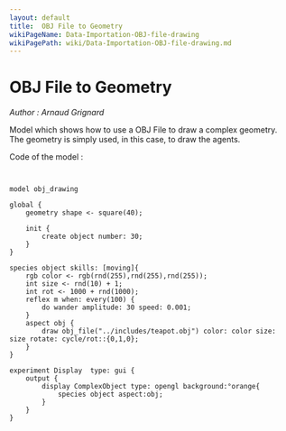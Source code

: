 ```yaml
---
layout: default
title:  OBJ File to Geometry
wikiPageName: Data-Importation-OBJ-file-drawing
wikiPagePath: wiki/Data-Importation-OBJ-file-drawing.md
---
```


[//]: # (keyword|operator_\:\:)
[//]: # (keyword|concept_load_file)
[//]: # (keyword|concept_3d)
[//]: # (keyword|concept_skill)
[//]: # (keyword|concept_obj)
# OBJ File to Geometry


_Author :  Arnaud Grignard_

Model which shows how to use a OBJ File to draw a complex geometry. The geometry is simply used, in this case, to draw the agents.


Code of the model : 

```


model obj_drawing   

global {
	geometry shape <- square(40);

	init { 
		create object number: 30;
	}  
} 

species object skills: [moving]{
	rgb color <- rgb(rnd(255),rnd(255),rnd(255));
	int size <- rnd(10) + 1;
	int rot <- 1000 + rnd(1000);
	reflex m when: every(100) {
		do wander amplitude: 30 speed: 0.001;
	}
	aspect obj {
		draw obj_file("../includes/teapot.obj") color: color size: size rotate: cycle/rot::{0,1,0};
	}
}	

experiment Display  type: gui {
	output {
		display ComplexObject type: opengl background:°orange{
			species object aspect:obj;				
		}
	}
}
```
